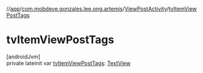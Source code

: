 //[app](../../../index.md)/[com.mobdeve.gonzales.lee.ong.artemis](../index.md)/[ViewPostActivity](index.md)/[tvItemViewPostTags](tv-item-view-post-tags.md)

# tvItemViewPostTags

[androidJvm]\
private lateinit var [tvItemViewPostTags](tv-item-view-post-tags.md): [TextView](https://developer.android.com/reference/kotlin/android/widget/TextView.html)
